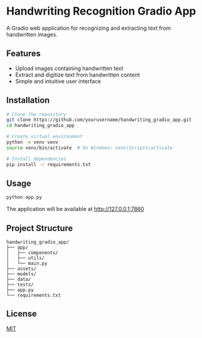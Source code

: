 # Handwriting Recognition Gradio App

A Gradio web application for recognizing and extracting text from handwritten images.

## Features

- Upload images containing handwritten text
- Extract and digitize text from handwritten content
- Simple and intuitive user interface

## Installation

```bash
# Clone the repository
git clone https://github.com/yourusername/handwriting_gradio_app.git
cd handwriting_gradio_app

# Create virtual environment
python -m venv venv
source venv/bin/activate  # On Windows: venv\Scripts\activate

# Install dependencies
pip install -r requirements.txt
```

## Usage

```bash
python app.py
```

The application will be available at http://127.0.0.1:7860

## Project Structure

```
handwriting_gradio_app/
├── app/
│   ├── components/
│   ├── utils/
│   └── main.py
├── assets/
├── models/
├── data/
├── tests/
├── app.py
└── requirements.txt
```

## License

[MIT](LICENSE)
